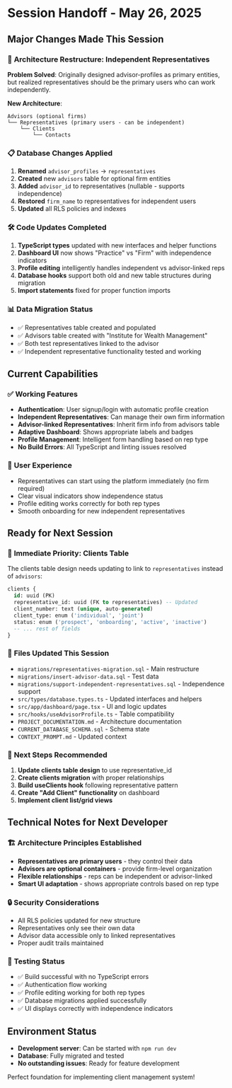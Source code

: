 # Session Handoff - May 26, 2025

## Major Changes Made This Session

### 🔄 **Architecture Restructure: Independent Representatives**
**Problem Solved**: Originally designed advisor-profiles as primary entities, but realized representatives should be the primary users who can work independently.

**New Architecture**:
```
Advisors (optional firms) 
└── Representatives (primary users - can be independent)
    └── Clients 
        └── Contacts
```

### 📋 **Database Changes Applied**
1. **Renamed** `advisor_profiles` → `representatives`
2. **Created** new `advisors` table for optional firm entities
3. **Added** `advisor_id` to representatives (nullable - supports independence)
4. **Restored** `firm_name` to representatives for independent users
5. **Updated** all RLS policies and indexes

### 🛠 **Code Updates Completed**
1. **TypeScript types** updated with new interfaces and helper functions
2. **Dashboard UI** now shows "Practice" vs "Firm" with independence indicators
3. **Profile editing** intelligently handles independent vs advisor-linked reps
4. **Database hooks** support both old and new table structures during migration
5. **Import statements** fixed for proper function imports

### 📊 **Data Migration Status**
- ✅ Representatives table created and populated
- ✅ Advisors table created with "Institute for Wealth Management"
- ✅ Both test representatives linked to the advisor
- ✅ Independent representative functionality tested and working

## Current Capabilities

### ✅ **Working Features**
- **Authentication**: User signup/login with automatic profile creation
- **Independent Representatives**: Can manage their own firm information
- **Advisor-linked Representatives**: Inherit firm info from advisors table
- **Adaptive Dashboard**: Shows appropriate labels and badges
- **Profile Management**: Intelligent form handling based on rep type
- **No Build Errors**: All TypeScript and linting issues resolved
### 🎯 **User Experience**
- Representatives can start using the platform immediately (no firm required)
- Clear visual indicators show independence status
- Profile editing works correctly for both rep types
- Smooth onboarding for new independent representatives

## Ready for Next Session

### 🎯 **Immediate Priority: Clients Table**
The clients table design needs updating to link to `representatives` instead of `advisors`:

```sql
clients {
  id: uuid (PK)
  representative_id: uuid (FK to representatives) -- Updated
  client_number: text (unique, auto-generated)
  client_type: enum ('individual', 'joint')
  status: enum ('prospect', 'onboarding', 'active', 'inactive')
  -- ... rest of fields
}
```

### 📁 **Files Updated This Session**
- `migrations/representatives-migration.sql` - Main restructure
- `migrations/insert-advisor-data.sql` - Test data
- `migrations/support-independent-representatives.sql` - Independence support
- `src/types/database.types.ts` - Updated interfaces and helpers
- `src/app/dashboard/page.tsx` - UI and logic updates
- `src/hooks/useAdvisorProfile.ts` - Table compatibility
- `PROJECT_DOCUMENTATION.md` - Architecture documentation
- `CURRENT_DATABASE_SCHEMA.sql` - Schema state
- `CONTEXT_PROMPT.md` - Updated context

### 🔄 **Next Steps Recommended**
1. **Update clients table design** to use representative_id
2. **Create clients migration** with proper relationships
3. **Build useClients hook** following representative pattern
4. **Create "Add Client" functionality** on dashboard
5. **Implement client list/grid views**

## Technical Notes for Next Developer

### 🏗 **Architecture Principles Established**
- **Representatives are primary users** - they control their data
- **Advisors are optional containers** - provide firm-level organization
- **Flexible relationships** - reps can be independent or advisor-linked
- **Smart UI adaptation** - shows appropriate controls based on rep type

### 🔒 **Security Considerations**
- All RLS policies updated for new structure
- Representatives only see their own data
- Advisor data accessible only to linked representatives
- Proper audit trails maintained

### 🧪 **Testing Status**
- ✅ Build successful with no TypeScript errors
- ✅ Authentication flow working
- ✅ Profile editing working for both rep types
- ✅ Database migrations applied successfully
- ✅ UI displays correctly with independence indicators

## Environment Status
- **Development server**: Can be started with `npm run dev`
- **Database**: Fully migrated and tested
- **No outstanding issues**: Ready for feature development

Perfect foundation for implementing client management system!